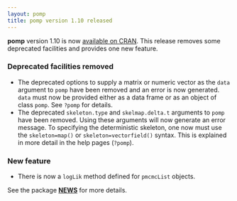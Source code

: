 ```yaml
---
layout: pomp
title: pomp version 1.10 released
---
```


**pomp** version 1.10 is now [available on CRAN](https://cran.r-project.org/web/packages/pomp/index.html).
This release removes some deprecated facilities and provides one new feature.

### Deprecated facilities removed

- The deprecated options to supply a matrix or numeric vector as the `data` argument to `pomp` have been removed and an error is now generated.
  `data` must now be provided either as a data frame or as an object of class `pomp`.
  See `?pomp` for details.
- The deprecated `skeleton.type` and `skelmap.delta.t` arguments to `pomp` have been removed.
  Using these arguments will now generate an error message.
  To specifying the deterministic skeleton, one now must use the `skeleton=map()` or `skeleton=vectorfield()` syntax.
  This is explained in more detail in the help pages (`?pomp`).

### New feature

- There is now a `logLik` method defined for `pmcmcList` objects.

See the package [**NEWS**](https://kingaa.github.io/pomp/NEWS/) for more details.
